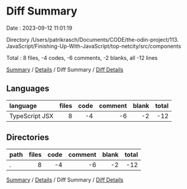 # Diff Summary

Date : 2023-09-12 11:01:19

Directory /Users/patrikrasch/Documents/CODE/the-odin-project/113. JavaScript/Finishing-Up-With-JavaScript/top-netcity/src/components

Total : 8 files,  -4 codes, -6 comments, -2 blanks, all -12 lines

[Summary](results.md) / [Details](details.md) / Diff Summary / [Diff Details](diff-details.md)

## Languages
| language | files | code | comment | blank | total |
| :--- | ---: | ---: | ---: | ---: | ---: |
| TypeScript JSX | 8 | -4 | -6 | -2 | -12 |

## Directories
| path | files | code | comment | blank | total |
| :--- | ---: | ---: | ---: | ---: | ---: |
| . | 8 | -4 | -6 | -2 | -12 |

[Summary](results.md) / [Details](details.md) / Diff Summary / [Diff Details](diff-details.md)